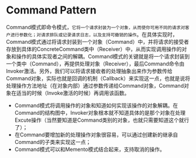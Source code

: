 # Command Pattern
Command模式即命令模式，`它将一个请求封装为一个对象，从而使你可用不同的请求对客户进行参数化；对请求排队或记录请求日志，以及支持可撤销的操作`。在具体实现时，Command模式通过将请求封装到一个对象（Command）中，并将请求的接受者存放到具体的ConcreteCommand类中（Receiver）中，从而实现调用操作的对象和操作的具体实现者之间的解耦。Command模式的关键就是将一个请求封装到一个类中（Command），再提供处理对象（Receiver），最后Command命令由Invoker激活。另外，我们可以将请求接收者的处理抽象出来作为参数传给Command对象，实际也就是回调的机制（Callback）来实现这一点，也就是说将处理操作方法地址（在对象内部）通过参数传递给Command对象，Command对象在适当的时候（Invoke激活的时候）再调用该函数。
- Command模式将调用操作的对象和知道如何实现该操作的对象解耦。在Command的结构图中，Invoker对象根本就不知道具体的是那个对象在处理Excute操作（当然要知道是Command类别的对象，也就只需要知道这个就行了）；
- 在Command要增加新的处理操作对象很容易，可以通过创建新的继承自Command的子类来实现这一点；
- Command模式可以和Memento模式结合起来，支持取消的操作。

